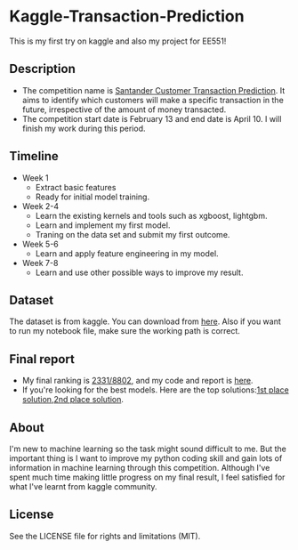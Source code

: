 # Kaggle-Transaction-Prediction
This is my first try on kaggle and also my project for EE551!
## Description
* The competition name is [Santander Customer Transaction Prediction](https://www.kaggle.com/c/santander-customer-transaction-prediction). It aims to identify which customers will make a specific transaction in the future, irrespective of the amount of money transacted. 
* The competition start date is February 13 and end date is April 10. I will finish my work during this period.

## Timeline
* Week 1 
  * Extract basic features
  * Ready for initial model training.
* Week 2-4 
  * Learn the existing kernels and tools such as xgboost, lightgbm. 
  * Learn and implement my first model. 
  * Traning on the data set and submit my first outcome.
* Week 5-6
  * Learn and apply feature engineering in my model.
* Week 7-8
  * Learn and use other possible ways to improve my result.
## Dataset
The dataset is from kaggle. You can download from [here](https://www.kaggle.com/c/santander-customer-transaction-prediction/data). Also if you want to run my notebook file, make sure the working path is correct.
## Final report
* My final ranking is [2331/8802](https://www.kaggle.com/smallsunjj), and my code and report is [here](https://github.com/smallsunjj/kaggle-transaction-prediction/blob/master/final.ipynb).
* If you're looking for the best models. Here are the top solutions:[1st place solution](https://www.kaggle.com/c/santander-customer-transaction-prediction/discussion/89003#latest-521279),[2nd place solution](https://www.kaggle.com/c/santander-customer-transaction-prediction/discussion/88939#latest-523152).

## About
I'm new to machine learning so the task might sound difficult to me. But the important thing is I want to improve my python coding skill and gain lots of information in machine learning through this competition. Although I've spent much time making little progress on my final result, I feel satisfied for what I've learnt from kaggle community.

## License
See the LICENSE file for rights and limitations (MIT).
